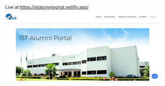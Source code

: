 Live at:https://istalumniportal.netlify.app/
<img display="block" src="https://github.com/Haider056/Alumni-Portal-System/blob/master/public/images/ist1.jpeg"/>

